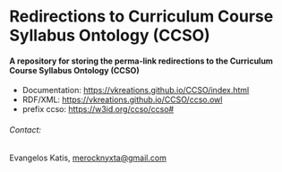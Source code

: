 # Redirections to Curriculum Course Syllabus Ontology (CCSO)

#### A repository for storing the perma-link redirections to the Curriculum Course Syllabus Ontology (CCSO)

* Documentation:
    https://vkreations.github.io/CCSO/index.html
* RDF/XML:
    https://vkreations.github.io/CCSO/ccso.owl
* prefix ccso: https://w3id.org/ccso/ccso#

###### Contact: 
Evangelos Katis, merocknyxta@gmail.com

